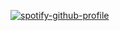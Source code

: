 [![spotify-github-profile](https://spotify-github-profile.vercel.app/api/view?uid=113472525&cover_image=true&theme=novatorem&bar_color=53b14f&bar_color_cover=true)](https://spotify-github-profile.vercel.app/api/view?uid=113472525&redirect=true)
